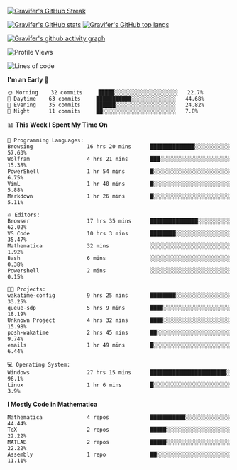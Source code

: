 <!--
**Gravifer/Gravifer** is a ✨ _special_ ✨ repository because its `README.md` (this file) appears on your GitHub profile.

Here are some ideas to get you started:

- 🔭 I’m currently working on ...
- 🌱 I’m currently learning ...
- 👯 I’m looking to collaborate on ...
- 🤔 I’m looking for help with ...
- 💬 Ask me about ...
- 📫 How to reach me: ...
- 😄 Pronouns: ...
- ⚡ Fun fact: ...
-->

<!-- ![Metrics](https://github.com/my-github-user/my-github-user/blob/main/github-metrics.svg) -->
[![Gravifer's GitHub Streak](https://github-readme-streak-stats.herokuapp.com/?user=Gravifer&theme=default)](https://github.com/DenverCoder1/github-readme-streak-stats)
<!-- [![Contribution Stats](https://github-contribution-stats.vercel.app/api/?username=Gravifer)](https://github.com/LordDashMe/github-contribution-stats/) -->
[![Gravifer's GitHub stats](https://github-readme-stats.vercel.app/api?username=Gravifer&theme=default&show_icons=true&count_private=true)](https://github.com/anuraghazra/github-readme-stats)
[![Gravifer's GitHub top langs](https://github-readme-stats.vercel.app/api/top-langs/?username=Gravifer&theme=default&show_icons=true&count_private=true&layout=compact)](https://github.com/anuraghazra/github-readme-stats)
<!-- [![Visitors](https://visitor-badge.glitch.me/badge?page_id=Gravifer.Gravifer)](https://github.com/Gravifer/) -->
[![Gravifer's github activity graph](https://activity-graph.herokuapp.com/graph?username=Gravifer&bg_color=none&color=3080ed&line=5094f0&point=4d72f2&hide_border=true)](https://github.com/ashutosh00710/github-readme-activity-graph)


<!--START_SECTION:waka-->
![Profile Views](http://img.shields.io/badge/Profile%20Views-4-blue)

![Lines of code](https://img.shields.io/badge/From%20Hello%20World%20I%27ve%20Written-111210%20lines%20of%20code-blue)

**I'm an Early 🐤** 

```text
🌞 Morning    32 commits     █████░░░░░░░░░░░░░░░░░░░░   22.7% 
🌆 Daytime    63 commits     ███████████░░░░░░░░░░░░░░   44.68% 
🌃 Evening    35 commits     ██████░░░░░░░░░░░░░░░░░░░   24.82% 
🌙 Night      11 commits     ██░░░░░░░░░░░░░░░░░░░░░░░   7.8%

```


📊 **This Week I Spent My Time On** 

```text
💬 Programming Languages: 
Browsing                 16 hrs 20 mins      ██████████████░░░░░░░░░░░   57.63% 
Wolfram                  4 hrs 21 mins       ███░░░░░░░░░░░░░░░░░░░░░░   15.38% 
PowerShell               1 hr 54 mins        █░░░░░░░░░░░░░░░░░░░░░░░░   6.75% 
VimL                     1 hr 40 mins        █░░░░░░░░░░░░░░░░░░░░░░░░   5.88% 
Markdown                 1 hr 26 mins        █░░░░░░░░░░░░░░░░░░░░░░░░   5.11%

🔥 Editors: 
Browser                  17 hrs 35 mins      ███████████████░░░░░░░░░░   62.02% 
VS Code                  10 hrs 3 mins       ████████░░░░░░░░░░░░░░░░░   35.47% 
Mathematica              32 mins             ░░░░░░░░░░░░░░░░░░░░░░░░░   1.92% 
Bash                     6 mins              ░░░░░░░░░░░░░░░░░░░░░░░░░   0.38% 
Powershell               2 mins              ░░░░░░░░░░░░░░░░░░░░░░░░░   0.15%

🐱‍💻 Projects: 
wakatime-config          9 hrs 25 mins       ████████░░░░░░░░░░░░░░░░░   33.25% 
queue-sdp                5 hrs 9 mins        ████░░░░░░░░░░░░░░░░░░░░░   18.19% 
Unknown Project          4 hrs 32 mins       ████░░░░░░░░░░░░░░░░░░░░░   15.98% 
posh-wakatime            2 hrs 45 mins       ██░░░░░░░░░░░░░░░░░░░░░░░   9.74% 
emails                   1 hr 49 mins        █░░░░░░░░░░░░░░░░░░░░░░░░   6.44%

💻 Operating System: 
Windows                  27 hrs 15 mins      ████████████████████████░   96.1% 
Linux                    1 hr 6 mins         █░░░░░░░░░░░░░░░░░░░░░░░░   3.9%

```

**I Mostly Code in Mathematica** 

```text
Mathematica              4 repos             ███████████░░░░░░░░░░░░░░   44.44% 
TeX                      2 repos             █████░░░░░░░░░░░░░░░░░░░░   22.22% 
MATLAB                   2 repos             █████░░░░░░░░░░░░░░░░░░░░   22.22% 
Assembly                 1 repo              ██░░░░░░░░░░░░░░░░░░░░░░░   11.11%

```



<!--END_SECTION:waka-->

